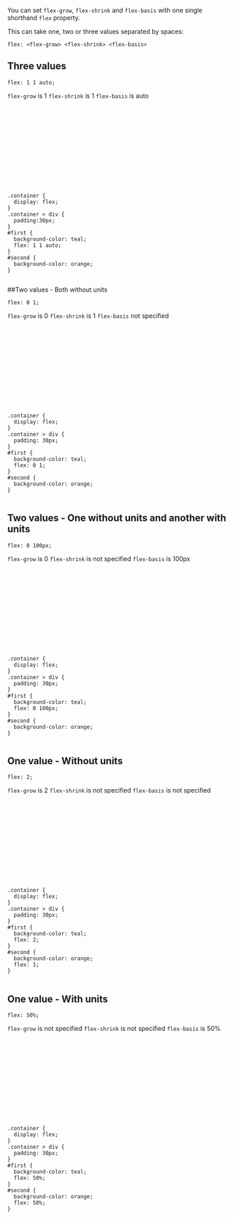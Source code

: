 You can set `flex-grow`,
`flex-shrink` and `flex-basis`
with one single shorthand
`flex` property.

This can take one,
two or three values
separated by spaces:

```
flex: <flex-grow> <flex-shrink> <flex-basis>
```

## Three values

```
flex: 1 1 auto;
```

`flex-grow` is 1
`flex-shrink` is 1
`flex-basis` is auto

<codeblock language="css" type="lesson">
<code>
<panel language="html">
<div class="container">
  <div id="first">
  </div>
  <div id="second">
  </div>
</div>
</panel>
<panel language="css">
.container {
  display: flex;
}
.container > div {
  padding:30px;
}
#first {
  background-color: teal;
  flex: 1 1 auto;
}
#second {
  background-color: orange;
}
</panel>
</code>
</codeblock>

##Two values - Both without units

```
flex: 0 1;
```

`flex-grow` is 0
`flex-shrink` is 1
`flex-basis` not specified

<codeblock language="css" type="lesson">
<code>
<panel language="html">
<div class="container">
  <div id="first">
  </div>
  <div id="second">
  </div>
</div>
</panel>
<panel language="css">
.container {
  display: flex;
}
.container > div {
  padding: 30px;
}
#first {
  background-color: teal;
  flex: 0 1;
}
#second {
  background-color: orange;
}
</panel>
</code>
</codeblock>

## Two values - One without units and another with units

```
flex: 0 100px;
```

`flex-grow` is 0
`flex-shrink` is not specified
`flex-basis` is 100px

<codeblock language="css" type="lesson">
<code>
<panel language="html">
<div class="container">
  <div id="first">
  </div>
  <div id="second">
  </div>
</div>
</panel>
<panel language="css">
.container {
  display: flex;
}
.container > div {
  padding: 30px;
}
#first {
  background-color: teal;
  flex: 0 100px;
}
#second {
  background-color: orange;
}
</panel>
</code>
</codeblock>

## One value - Without units

```
flex: 2;
```

`flex-grow` is 2
`flex-shrink` is not specified
`flex-basis` is not specified

<codeblock language="css" type="lesson">
<code>
<panel language="html">
<div class="container">
  <div id="first">
  </div>
  <div id="second">
  </div>
</div>
</panel>
<panel language="css">
.container {
  display: flex;
}
.container > div {
  padding: 30px;
}
#first {
  background-color: teal;
  flex: 2;
}
#second {
  background-color: orange;
  flex: 1;
}
</panel>
</code>
</codeblock>

## One value - With units

```
flex: 50%;
```

`flex-grow` is not specified
`flex-shrink` is not specified
`flex-basis` is 50%

<codeblock language="css" type="lesson">
<code>
<panel language="html">
<div class="container">
  <div id="first">
  </div>
  <div id="second">
  </div>
</div>
</panel>
<panel language="css">
.container {
  display: flex;
}
.container > div {
  padding: 30px;
}
#first {
  background-color: teal;
  flex: 50%;
}
#second {
  background-color: orange;
  flex: 50%;
}
</panel>
</code>
</codeblock>